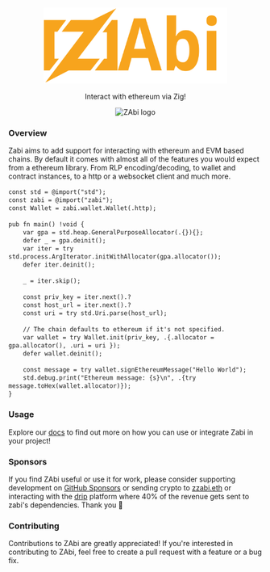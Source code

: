 <br/>

<p align="center">
    <picture>
      <source media="(prefers-color-scheme: dark)" srcset="https://raw.githubusercontent.com/Raiden1411/zabi/main/.github/zabi.svg">
      <img alt="ZAbi logo" src="https://raw.githubusercontent.com/Raiden1411/zabi/main/.github/zabi.svg" width="auto" height="150">
    </picture>
</p>

<p align="center">
  Interact with ethereum via Zig!
<p>

<p align="center">
  <picture>
    <source media="(prefers-color-scheme: dark)" srcset="https://codecov.io/github/Raiden1411/zabi/graph/badge.svg">
    <img alt="ZAbi logo" src="https://codecov.io/github/Raiden1411/zabi/graph/badge.svg" width="auto" height="25">
  </picture>
<p>

### Overview
Zabi aims to add support for interacting with ethereum and EVM based chains. By default it comes with almost all of the features you would expect from a ethereum library. From RLP encoding/decoding, to wallet and contract instances, to a http or a websocket client and much more.

```zig
const std = @import("std");
const zabi = @import("zabi");
const Wallet = zabi.wallet.Wallet(.http);
 
pub fn main() !void {
    var gpa = std.heap.GeneralPurposeAllocator(.{}){};
    defer _ = gpa.deinit();
    var iter = try std.process.ArgIterator.initWithAllocator(gpa.allocator());
    defer iter.deinit();
 
    _ = iter.skip();
 
    const priv_key = iter.next().?
    const host_url = iter.next().?
    const uri = try std.Uri.parse(host_url);
 
    // The chain defaults to ethereum if it's not specified.
    var wallet = try Wallet.init(priv_key, .{.allocator = gpa.allocator(), .uri = uri });
    defer wallet.deinit();
 
    const message = try wallet.signEthereumMessage("Hello World");
    std.debug.print("Ethereum message: {s}\n", .{try message.toHex(wallet.allocator)});
}
```

### Usage

Explore our [docs](https://zabi.sh) to find out more on how you can use or integrate Zabi in your project!

### Sponsors

If you find ZAbi useful or use it for work, please consider supporting development on [GitHub Sponsors]( https://github.com/sponsors/Raiden1411) or sending crypto to [zzabi.eth](https://etherscan.io/name-lookup-search?id=zzabi.eth) or interacting with the [drip](https://www.drips.network/app/projects/github/Raiden1411/zabi?exact) platform where 40% of the revenue gets sent to zabi's dependencies. Thank you 🙏

### Contributing

Contributions to ZAbi are greatly appreciated! If you're interested in contributing to ZAbi, feel free to create a pull request with a feature or a bug fix.
